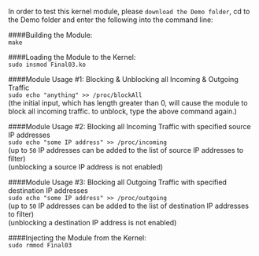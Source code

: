 In order to test this kernel module, please `download the Demo folder`, cd to the Demo folder and 
enter the following into the command line:

####Building the Module: </br>
`make`

####Loading the Module to the Kernel: </br>
`sudo insmod Final03.ko`


####Module Usage #1: Blocking & Unblocking all Incoming & Outgoing Traffic </br>
`sudo echo "anything" >> /proc/blockAll` </br>
(the initial input, which has length greater than 0, will cause the module to block all incoming traffic.
to unblock, type the above command again.) </br>


####Module Usage #2: Blocking all Incoming Traffic with specified source IP addresses</br>
`sudo echo "some IP address" >> /proc/incoming`</br>
(up to `50` IP addresses can be added to the list of source IP addresses to filter) </br>
(unblocking a source IP address is not enabled)

####Module Usage #3: Blocking all Outgoing Traffic with specified destination IP addresses</br>
`sudo echo "some IP address" >> /proc/outgoing`</br>
(up to `50` IP addresses can be added to the list of destination IP addresses to filter) </br>
(unblocking a destination IP address is not enabled)

####Injecting the Module from the Kernel: </br>
`sudo rmmod Final03`
